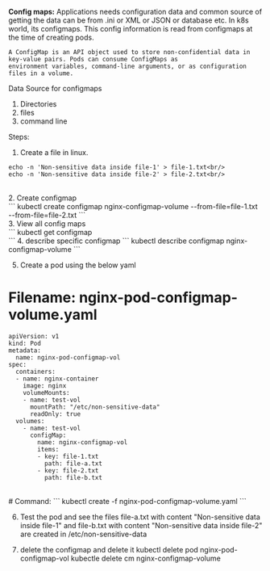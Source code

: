 
**Config maps:**
Applications needs configuration data and common source of getting the data can be from .ini or XML or JSON or database etc. In k8s world, its configmaps. This config information is read from configmaps at the time of creating pods.

```
A ConfigMap is an API object used to store non-confidential data in key-value pairs. Pods can consume ConfigMaps as 
environment variables, command-line arguments, or as configuration files in a volume.
```


Data Source for configmaps
1. Directories
2. files
3. command line 

Steps:
1. Create a file in linux.<br/>
```
echo -n 'Non-sensitive data inside file-1' > file-1.txt<br/>
echo -n 'Non-sensitive data inside file-2' > file-2.txt<br/>
```
<br/>
2. Create configmap <br/>
```
kubectl create configmap nginx-configmap-volume --from-file=file-1.txt --from-file=file-2.txt
```
<br/>
3. View all config maps 
<br/>
```
   kubectl get configmap<br/>
```
4. describe specific configmap
```
   kubectl describe configmap nginx-configmap-volume
```
<br/> 

5. Create a pod using the below yaml<br/>
# Filename: nginx-pod-configmap-volume.yaml
```
apiVersion: v1
kind: Pod
metadata:
  name: nginx-pod-configmap-vol
spec:
  containers:
  - name: nginx-container
    image: nginx
    volumeMounts:
    - name: test-vol
      mountPath: "/etc/non-sensitive-data"
      readOnly: true
  volumes:
    - name: test-vol
      configMap:
        name: nginx-configmap-vol
        items:
        - key: file-1.txt
          path: file-a.txt
        - key: file-2.txt
          path: file-b.txt
```
<br/>
# Command:
```
kubectl create -f  nginx-pod-configmap-volume.yaml
```

6. Test the pod and see the files file-a.txt with content "Non-sensitive data inside file-1" and file-b.txt with content "Non-sensitive data inside file-2" are created in /etc/non-sensitive-data

7. delete the configmap and delete it
kubectl delete pod  nginx-pod-configmap-vol
kubectle delete cm nginx-configmap-volume
